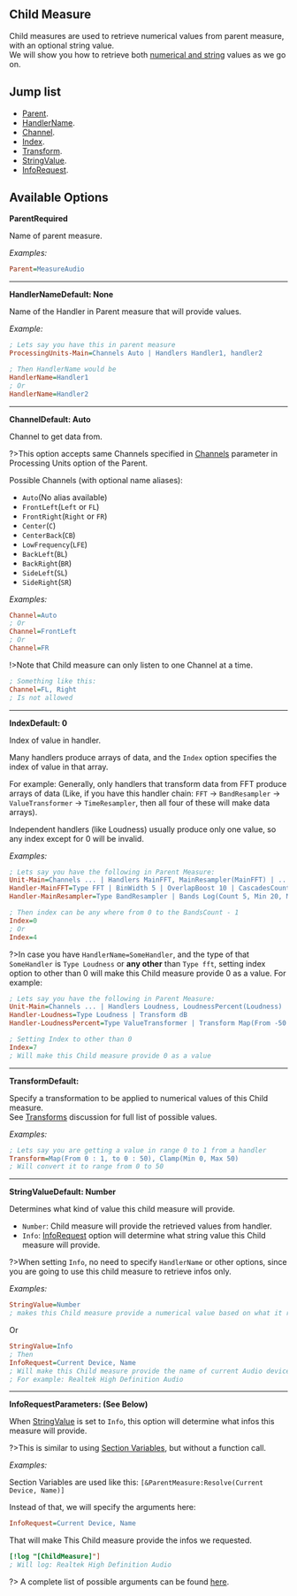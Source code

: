 ## Child Measure

Child measures are used to retrieve numerical values from parent measure, with an optional string value.<br/>
We will show you how to retrieve both [numerical and string](#string-value) values as we go on.

## Jump list

- [Parent](#parent).
- [HandlerName](#handler-name).
- [Channel](#channel).
- [Index](#index).
- [Transform](#transfrom).
- [StringValue](#string-value).
- [InfoRequest](#info-request).

## Available Options

<p id="parent" class="p-title"><b>Parent</b><b>Required</b></p>

Name of parent measure.

_Examples:_

```ini
Parent=MeasureAudio
```

---

<p id="handler-name" class="p-title"><b>HandlerName</b><b>Default: None</b></p>

Name of the Handler in Parent measure that will provide values.

_Example:_

```ini
; Lets say you have this in parent measure
ProcessingUnits-Main=Channels Auto | Handlers Handler1, handler2

; Then HandlerName would be
HandlerName=Handler1
; Or
HandlerName=Handler2
```

---

<p id="channel" class="p-title"><b>Channel</b><b>Default: Auto</b></p>

Channel to get data from.

?>This option accepts same Channels specified in [Channels](/docs/plugin-structure/parent?id=parent-channel-para) parameter in Processing Units option of the Parent.

Possible Channels (with optional name aliases):

<ul class="channel-list">
  <li><code>Auto</code><span>(No alias available)</span></li>
  <li><code>FrontLeft</code><span>(<code>Left</code> or <code>FL</code>)</span></li>
  <li><code>FrontRight</code><span>(<code>Right</code> or <code>FR</code>)</span></li>
  <li><code>Center</code><span>(<code>C</code>)</span></li>
  <li><code>CenterBack</code><span>(<code>CB</code>)</span></li>
  <li><code>LowFrequency</code><span>(<code>LFE</code>)</span></li>
  <li><code>BackLeft</code><span>(<code>BL</code>)</span></li>
  <li><code>BackRight</code><span>(<code>BR</code>)</span></li>
  <li><code>SideLeft</code><span>(<code>SL</code>)</span></li>
  <li><code>SideRight</code><span>(<code>SR</code>)</span></li>
</ul>

_Examples:_

```ini
Channel=Auto
; Or
Channel=FrontLeft
; Or
Channel=FR
```

!>Note that Child measure can only listen to one Channel at a time.

```ini
; Something like this:
Channel=FL, Right
; Is not allowed
```

---

<p id="index" class="p-title"><b>Index</b><b>Default: 0</b></p>

Index of value in handler.

Many handlers produce arrays of data, and the `Index` option specifies the index of value in that array.

For example: Generally, only handlers that transform data from FFT produce arrays of data (Like, if you have this handler chain: `FFT` → `BandResampler` → `ValueTransformer` → `TimeResampler`, then all four of these will make data arrays).

Independent handlers (like Loudness) usually produce only one value, so any index except for 0 will be invalid.

_Examples:_

```ini
; Lets say you have the following in Parent Measure:
Unit-Main=Channels ... | Handlers MainFFT, MainResampler(MainFFT) | ...
Handler-MainFFT=Type FFT | BinWidth 5 | OverlapBoost 10 | CascadesCount 3
Handler-MainResampler=Type BandResampler | Bands Log(Count 5, Min 20, Max 4000)

; Then index can be any where from 0 to the BandsCount - 1
Index=0
; Or
Index=4
```

?>In case you have `HandlerName=SomeHandler`, and the type of that `SomeHandler` is `Type Loudness` or **any other** than `Type fft`, setting index option to other than 0 will make this Child measure provide 0 as a value. For example:

```ini
; Lets say you have the following in Parent Measure:
Unit-Main=Channels ... | Handlers Loudness, LoudnessPercent(Loudness) | ...
Handler-Loudness=Type Loudness | Transform dB
Handler-LoudnessPercent=Type ValueTransformer | Transform Map(From -50 : 0), Clamp

; Setting Index to other than 0
Index=7
; Will make this Child measure provide 0 as a value
```

---

<p id="transform" class="p-title"><b>Transform</b><b>Default: </b></p>

Specify a transformation to be applied to numerical values of this Child measure.<br/>
See [Transforms](/docs/discussions/transforms.md) discussion for full list of possible values.

_Examples:_

```ini
; Lets say you are getting a value in range 0 to 1 from a handler
Transform=Map(From 0 : 1, to 0 : 50), Clamp(Min 0, Max 50)
; Will convert it to range from 0 to 50
```

---

<p id="string-value" class="p-title"><b>StringValue</b><b>Default: Number</b></p>

Determines what kind of value this child measure will provide.

- `Number`: Child measure will provide the retrieved values from handler.
- `Info`: [InfoRequest](#info-request) option will determine what string value this Child measure will provide.

?>When setting `Info`, no need to specify `HandlerName` or other options, since you are going to use this child measure to retrieve infos only.

_Examples:_

```ini
StringValue=Number
; makes this Child measure provide a numerical value based on what it receives from the handler: 0.3, 0.78, etc..
```

Or

```ini
StringValue=Info
; Then
InfoRequest=Current Device, Name
; Will make this Child measure provide the name of current Audio device
; For example: Realtek High Definition Audio
```

---

<p id="info-request" class="p-title"><b>InfoRequest</b><b>Parameters: (See Below)</b></p>

When [StringValue](#string-value) is set to `Info`, this option will determine what infos this measure will provide.

?>This is similar to using [Section Variables](/docs/section-vars.md), but without a function call.

_Examples:_

Section Variables are used like this: `[&ParentMeasure:Resolve(Current Device, Name)]`

Instead of that, we will specify the arguments here:

```ini
InfoRequest=Current Device, Name
```

That will make This Child measure provide the infos we requested.

```ini
[!log "[ChildMeasure]"]
; Will log: Realtek High Definition Audio
```

?> A complete list of possible arguments can be found [here](/docs/section-vars.md).
